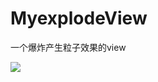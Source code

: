 # MyexplodeView
一个爆炸产生粒子效果的view


![](https://github.com/Mraqfrod/MyexplodeView/tree/master/app/src/main/res/assets/myexplosion.gif)

